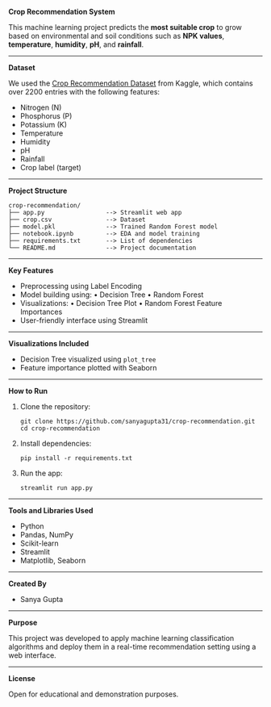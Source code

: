 

**Crop Recommendation System**

This machine learning project predicts the **most suitable crop** to grow based on environmental and soil conditions such as **NPK values**, **temperature**, **humidity**, **pH**, and **rainfall**.

---

**Dataset**

We used the [Crop Recommendation Dataset](https://www.kaggle.com/datasets/atharvaingle/crop-recommendation-dataset) from Kaggle, which contains over 2200 entries with the following features:

* Nitrogen (N)
* Phosphorus (P)
* Potassium (K)
* Temperature
* Humidity
* pH
* Rainfall
* Crop label (target)

---

**Project Structure**

```
crop-recommendation/
├── app.py                 --> Streamlit web app
├── crop.csv               --> Dataset
├── model.pkl              --> Trained Random Forest model
├── notebook.ipynb         --> EDA and model training
├── requirements.txt       --> List of dependencies
└── README.md              --> Project documentation
```

---

**Key Features**

* Preprocessing using Label Encoding
* Model building using:
  • Decision Tree
  • Random Forest
* Visualizations:
  • Decision Tree Plot
  • Random Forest Feature Importances
* User-friendly interface using Streamlit

---

**Visualizations Included**

* Decision Tree visualized using `plot_tree`
* Feature importance plotted with Seaborn

---

**How to Run**

1. Clone the repository:

   ```
   git clone https://github.com/sanyagupta31/crop-recommendation.git
   cd crop-recommendation
   ```

2. Install dependencies:

   ```
   pip install -r requirements.txt
   ```

3. Run the app:

   ```
   streamlit run app.py
   ```

---

**Tools and Libraries Used**

* Python
* Pandas, NumPy
* Scikit-learn
* Streamlit
* Matplotlib, Seaborn

---

**Created By**

* Sanya Gupta


---

**Purpose**

This project was developed to apply machine learning classification algorithms and deploy them in a real-time recommendation setting using a web interface.

---

**License**

Open for educational and demonstration purposes.

